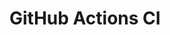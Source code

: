 # GitHub Actions CI




























































































































































































































































































































































































































































































































































































































































































































































































































































































































































































































































































































































































































































































































































































































































































